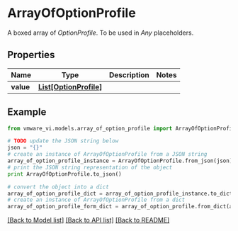 # ArrayOfOptionProfile

A boxed array of *OptionProfile*. To be used in *Any* placeholders. 

## Properties
Name | Type | Description | Notes
------------ | ------------- | ------------- | -------------
**value** | [**List[OptionProfile]**](OptionProfile.md) |  | 

## Example

```python
from vmware_vi.models.array_of_option_profile import ArrayOfOptionProfile

# TODO update the JSON string below
json = "{}"
# create an instance of ArrayOfOptionProfile from a JSON string
array_of_option_profile_instance = ArrayOfOptionProfile.from_json(json)
# print the JSON string representation of the object
print ArrayOfOptionProfile.to_json()

# convert the object into a dict
array_of_option_profile_dict = array_of_option_profile_instance.to_dict()
# create an instance of ArrayOfOptionProfile from a dict
array_of_option_profile_form_dict = array_of_option_profile.from_dict(array_of_option_profile_dict)
```
[[Back to Model list]](../README.md#documentation-for-models) [[Back to API list]](../README.md#documentation-for-api-endpoints) [[Back to README]](../README.md)


